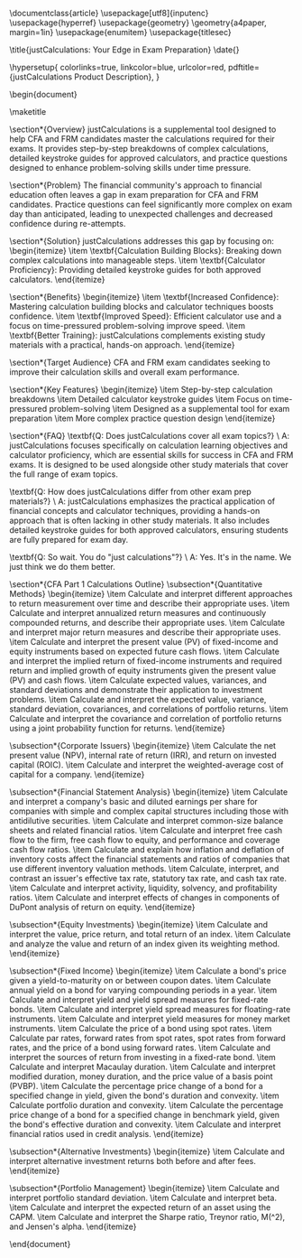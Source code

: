 \documentclass{article}
\usepackage[utf8]{inputenc}
\usepackage{hyperref}
\usepackage{geometry}
\geometry{a4paper, margin=1in}
\usepackage{enumitem}
\usepackage{titlesec}

\title{justCalculations: Your Edge in Exam Preparation}
\date{}

\hypersetup{
    colorlinks=true,
    linkcolor=blue,
    urlcolor=red,
    pdftitle={justCalculations Product Description},
}

\begin{document}

\maketitle

\section*{Overview}
justCalculations is a supplemental tool designed to help CFA and FRM candidates master the calculations required for their exams. It provides step-by-step breakdowns of complex calculations, detailed keystroke guides for approved calculators, and practice questions designed to enhance problem-solving skills under time pressure.

\section*{Problem}
The financial community's approach to financial education often leaves a gap in exam preparation for CFA and FRM candidates. Practice questions can feel significantly more complex on exam day than anticipated, leading to unexpected challenges and decreased confidence during re-attempts.

\section*{Solution}
justCalculations addresses this gap by focusing on:
\begin{itemize}
    \item \textbf{Calculation Building Blocks}: Breaking down complex calculations into manageable steps.
    \item \textbf{Calculator Proficiency}: Providing detailed keystroke guides for both approved calculators.
\end{itemize}

\section*{Benefits}
\begin{itemize}
    \item \textbf{Increased Confidence}: Mastering calculation building blocks and calculator techniques boosts confidence.
    \item \textbf{Improved Speed}: Efficient calculator use and a focus on time-pressured problem-solving improve speed.
    \item \textbf{Better Training}: justCalculations complements existing study materials with a practical, hands-on approach.
\end{itemize}

\section*{Target Audience}
CFA and FRM exam candidates seeking to improve their calculation skills and overall exam performance.

\section*{Key Features}
\begin{itemize}
    \item Step-by-step calculation breakdowns
    \item Detailed calculator keystroke guides
    \item Focus on time-pressured problem-solving
    \item Designed as a supplemental tool for exam preparation
    \item More complex practice question design
\end{itemize}

\section*{FAQ}
\textbf{Q: Does justCalculations cover all exam topics?} \\
A: justCalculations focuses specifically on calculation learning objectives and calculator proficiency, which are essential skills for success in CFA and FRM exams. It is designed to be used alongside other study materials that cover the full range of exam topics.

\textbf{Q: How does justCalculations differ from other exam prep materials?} \\
A: justCalculations emphasizes the practical application of financial concepts and calculator techniques, providing a hands-on approach that is often lacking in other study materials. It also includes detailed keystroke guides for both approved calculators, ensuring students are fully prepared for exam day.

\textbf{Q: So wait. You do "just calculations"?} \\
A: Yes. It's in the name. We just think we do them better.

\section*{CFA Part 1 Calculations Outline}
\subsection*{Quantitative Methods}
\begin{itemize}
    \item Calculate and interpret different approaches to return measurement over time and describe their appropriate uses.
    \item Calculate and interpret annualized return measures and continuously compounded returns, and describe their appropriate uses.
    \item Calculate and interpret major return measures and describe their appropriate uses.
    \item Calculate and interpret the present value (PV) of fixed-income and equity instruments based on expected future cash flows.
    \item Calculate and interpret the implied return of fixed-income instruments and required return and implied growth of equity instruments given the present value (PV) and cash flows.
    \item Calculate expected values, variances, and standard deviations and demonstrate their application to investment problems.
    \item Calculate and interpret the expected value, variance, standard deviation, covariances, and correlations of portfolio returns.
    \item Calculate and interpret the covariance and correlation of portfolio returns using a joint probability function for returns.
\end{itemize}

\subsection*{Corporate Issuers}
\begin{itemize}
    \item Calculate the net present value (NPV), internal rate of return (IRR), and return on invested capital (ROIC).
    \item Calculate and interpret the weighted-average cost of capital for a company.
\end{itemize}

\subsection*{Financial Statement Analysis}
\begin{itemize}
    \item Calculate and interpret a company's basic and diluted earnings per share for companies with simple and complex capital structures including those with antidilutive securities.
    \item Calculate and interpret common-size balance sheets and related financial ratios.
    \item Calculate and interpret free cash flow to the firm, free cash flow to equity, and performance and coverage cash flow ratios.
    \item Calculate and explain how inflation and deflation of inventory costs affect the financial statements and ratios of companies that use different inventory valuation methods.
    \item Calculate, interpret, and contrast an issuer's effective tax rate, statutory tax rate, and cash tax rate.
    \item Calculate and interpret activity, liquidity, solvency, and profitability ratios.
    \item Calculate and interpret effects of changes in components of DuPont analysis of return on equity.
\end{itemize}

\subsection*{Equity Investments}
\begin{itemize}
    \item Calculate and interpret the value, price return, and total return of an index.
    \item Calculate and analyze the value and return of an index given its weighting method.
\end{itemize}

\subsection*{Fixed Income}
\begin{itemize}
    \item Calculate a bond's price given a yield-to-maturity on or between coupon dates.
    \item Calculate annual yield on a bond for varying compounding periods in a year.
    \item Calculate and interpret yield and yield spread measures for fixed-rate bonds.
    \item Calculate and interpret yield spread measures for floating-rate instruments.
    \item Calculate and interpret yield measures for money market instruments.
    \item Calculate the price of a bond using spot rates.
    \item Calculate par rates, forward rates from spot rates, spot rates from forward rates, and the price of a bond using forward rates.
    \item Calculate and interpret the sources of return from investing in a fixed-rate bond.
    \item Calculate and interpret Macaulay duration.
    \item Calculate and interpret modified duration, money duration, and the price value of a basis point (PVBP).
    \item Calculate the percentage price change of a bond for a specified change in yield, given the bond's duration and convexity.
    \item Calculate portfolio duration and convexity.
    \item Calculate the percentage price change of a bond for a specified change in benchmark yield, given the bond's effective duration and convexity.
    \item Calculate and interpret financial ratios used in credit analysis.
\end{itemize}

\subsection*{Alternative Investments}
\begin{itemize}
    \item Calculate and interpret alternative investment returns both before and after fees.
\end{itemize}

\subsection*{Portfolio Management}
\begin{itemize}
    \item Calculate and interpret portfolio standard deviation.
    \item Calculate and interpret beta.
    \item Calculate and interpret the expected return of an asset using the CAPM.
    \item Calculate and interpret the Sharpe ratio, Treynor ratio, M\(^2\), and Jensen's alpha.
\end{itemize}

\end{document}
